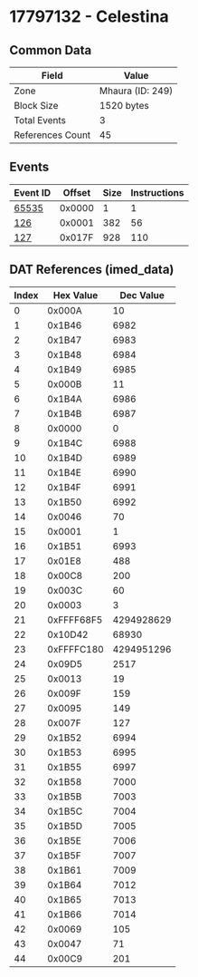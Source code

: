 # 17797132 - Celestina

## Common Data

| Field            | Value            |
|------------------|------------------|
| Zone             | Mhaura (ID: 249) |
| Block Size       | 1520 bytes       |
| Total Events     | 3                |
| References Count | 45               |

## Events

| Event ID            | Offset   |   Size |   Instructions |
|---------------------|----------|--------|----------------|
| [65535](./65535.md) | 0x0000   |      1 |              1 |
| [126](./126.md)     | 0x0001   |    382 |             56 |
| [127](./127.md)     | 0x017F   |    928 |            110 |

## DAT References (imed_data)

|   Index | Hex Value   |   Dec Value |
|---------|-------------|-------------|
|       0 | 0x000A      |          10 |
|       1 | 0x1B46      |        6982 |
|       2 | 0x1B47      |        6983 |
|       3 | 0x1B48      |        6984 |
|       4 | 0x1B49      |        6985 |
|       5 | 0x000B      |          11 |
|       6 | 0x1B4A      |        6986 |
|       7 | 0x1B4B      |        6987 |
|       8 | 0x0000      |           0 |
|       9 | 0x1B4C      |        6988 |
|      10 | 0x1B4D      |        6989 |
|      11 | 0x1B4E      |        6990 |
|      12 | 0x1B4F      |        6991 |
|      13 | 0x1B50      |        6992 |
|      14 | 0x0046      |          70 |
|      15 | 0x0001      |           1 |
|      16 | 0x1B51      |        6993 |
|      17 | 0x01E8      |         488 |
|      18 | 0x00C8      |         200 |
|      19 | 0x003C      |          60 |
|      20 | 0x0003      |           3 |
|      21 | 0xFFFF68F5  |  4294928629 |
|      22 | 0x10D42     |       68930 |
|      23 | 0xFFFFC180  |  4294951296 |
|      24 | 0x09D5      |        2517 |
|      25 | 0x0013      |          19 |
|      26 | 0x009F      |         159 |
|      27 | 0x0095      |         149 |
|      28 | 0x007F      |         127 |
|      29 | 0x1B52      |        6994 |
|      30 | 0x1B53      |        6995 |
|      31 | 0x1B55      |        6997 |
|      32 | 0x1B58      |        7000 |
|      33 | 0x1B5B      |        7003 |
|      34 | 0x1B5C      |        7004 |
|      35 | 0x1B5D      |        7005 |
|      36 | 0x1B5E      |        7006 |
|      37 | 0x1B5F      |        7007 |
|      38 | 0x1B61      |        7009 |
|      39 | 0x1B64      |        7012 |
|      40 | 0x1B65      |        7013 |
|      41 | 0x1B66      |        7014 |
|      42 | 0x0069      |         105 |
|      43 | 0x0047      |          71 |
|      44 | 0x00C9      |         201 |
